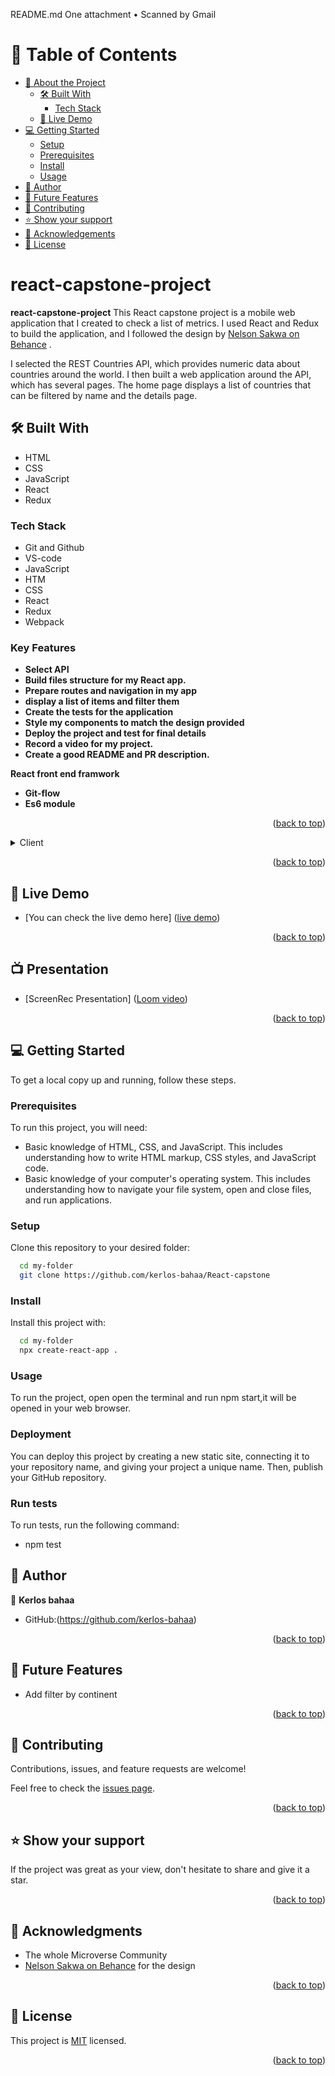 README.md
One attachment
• Scanned by Gmail
<a name="readme-top"></a>

<!-- TABLE OF CONTENTS -->

# 📗 Table of Contents

- [📖 About the Project](#about-project)
  - [🛠 Built With](#built-with)
    - [Tech Stack](#tech-stack)
  - [🚀 Live Demo](#live-demo)
- [💻 Getting Started](#getting-started)
  - [Setup](#setup)
  - [Prerequisites](#prerequisites)
  - [Install](#install)
  - [Usage](#usage)
- [👥 Author](#author)
- [🔭 Future Features](#future-features)
- [🤝 Contributing](#contributing)
- [⭐️ Show your support](#support)
- [🙏 Acknowledgements](#acknowledgements)
- [📝 License](#license)

<!-- PROJECT DESCRIPTION -->

# react-capstone-project <a name="about-project"></a>

**react-capstone-project** This React capstone project is a mobile web application that I created to check a list of metrics. I used React and Redux to build the application, and I followed the design by [Nelson Sakwa on Behance](<https://www.behance.net/gallery/31579789/Ballhead-App-(Free-PSDs)>) .

I selected the REST Countries API, which provides numeric data about countries around the world. I then built a web application around the API, which has several pages. The home page displays a list of countries that can be filtered by name and the details page.

## 🛠 Built With <a name="built-with"></a>

- HTML
- CSS
- JavaScript
- React
- Redux

### Tech Stack <a name="tech-stack"></a>

- Git and Github
- VS-code
- JavaScript
- HTM
- CSS
- React
- Redux
- Webpack

### Key Features <a name="key-features"></a>

- **Select API**
- **Build files structure for my React app.**
- **Prepare routes and navigation in my app**
- **display a list of items and filter them**
- **Create the tests for the application**
- **Style my components to match the design provided**
- **Deploy the project and test for final details**
- **Record a video for my project.**
- **Create a good README and PR description.**

**React front end framwork**

- **Git-flow**
- **Es6 module**

<p align="right">(<a href="#readme-top">back to top</a>)</p>

<details>
  <summary>Client</summary>
  <ul>
    <li><a href="https://developer.mozilla.org/es/docs/Web/React">React</a></li>
    <li><a href="https://developer.mozilla.org/es/docs/Web/HTML">HTML</a></li>
    <li><a href="https://developer.mozilla.org/es/docs/Web/CSS">CSS</a></li>
    <li><a href="https://developer.mozilla.org/es/docs/Web/CSS">JavaScript</a></li>
  </ul>
</details>
 
<p align="right">(<a href="#readme-top">back to top</a>)</p>

## 🚀 Live Demo <a name="live-demo"></a>

- [You can check the live demo here] ([live demo](https://fantastic-faloodeh-f20cab.netlify.app/))

<p align="right">(<a href="#readme-top">back to top</a>)</p>

## 📺 Presentation <a name="presentation"></a>

- [ScreenRec Presentation] ([Loom video](https://www.loom.com/share/9f13228eb3be487fa908e690ab775da2))

<p align="right">(<a href="#readme-top">back to top</a>)</p>
 
## 💻 Getting Started <a name="getting-started"></a>
 
To get a local copy up and running, follow these steps.
 
### Prerequisites
 
To run this project, you will need:
 
- Basic knowledge of HTML, CSS, and JavaScript. This includes understanding how to write HTML markup, CSS styles, and JavaScript code.
- Basic knowledge of your computer's operating system. This includes understanding how to navigate your file system, open and close files, and run applications.
 
### Setup
 
Clone this repository to your desired folder:
 
```sh
  cd my-folder
  git clone https://github.com/kerlos-bahaa/React-capstone
```
 
### Install
 
Install this project with:
 
```sh
  cd my-folder
  npx create-react-app .
```
### Usage
 
To run the project, open open the terminal and run npm start,it will be opened in your web browser.

### Deployment

You can deploy this project by creating a new static site, connecting it to your repository name, and giving your project a unique name. Then, publish your GitHub repository.

### Run tests

To run tests, run the following command:

- npm test

## 👥 Author <a name="author"></a>

👤 **Kerlos bahaa**

- GitHub:(https://github.com/kerlos-bahaa)

<p align="right">(<a href="#readme-top">back to top</a>)</p>
 
## 🔭 Future Features <a name="future-features"></a>
- Add filter by continent
 
<p align="right">(<a href="#readme-top">back to top</a>)</p>

## 🤝 Contributing <a name="contributing"></a>

Contributions, issues, and feature requests are welcome!

Feel free to check the [issues page](https://fantastic-faloodeh-f20cab.netlify.app/).

<p align="right">(<a href="#readme-top">back to top</a>)</p>
 
## ⭐️ Show your support <a name="support"></a>
 
If the project was great as your view, don't hesitate to share and give it a star.
 
<p align="right">(<a href="#readme-top">back to top</a>)</p>
 
## 🙏 Acknowledgments <a name="acknowledgements"></a>
 
- The whole Microverse Community
- [Nelson Sakwa on Behance](https://www.behance.net/gallery/31579789/Ballhead-App-(Free-PSDs)) for the design

<p align="right">(<a href="#readme-top">back to top</a>)</p>

## 📝 License <a name="license"></a>

This project is [MIT](./LICENSE) licensed.

<p align="right">(<a href="#readme-top">back to top</a>)</p>
